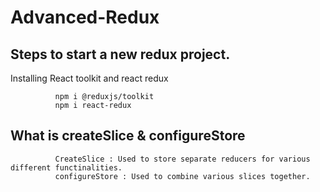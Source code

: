 # Advanced-Redux

## Steps to start a new redux project.


 Installing React toolkit and react redux 

              npm i @reduxjs/toolkit
              npm i react-redux

## What is createSlice & configureStore

              CreateSlice : Used to store separate reducers for various different functinalities.
              configureStore : Used to combine various slices together.
